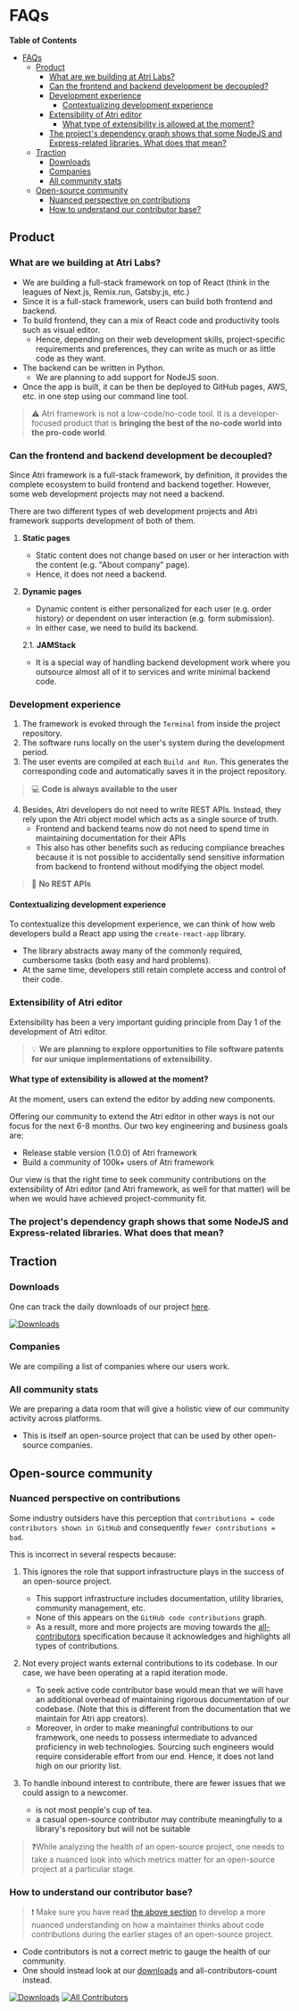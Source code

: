 # FAQs

<!-- START doctoc generated TOC please keep comment here to allow auto update -->
<!-- DON'T EDIT THIS SECTION, INSTEAD RE-RUN doctoc TO UPDATE -->
**Table of Contents**

- [FAQs](#faqs)
  - [Product](#product)
    - [What are we building at Atri Labs?](#what-are-we-building-at-atri-labs)
    - [Can the frontend and backend development be decoupled?](#can-the-frontend-and-backend-development-be-decoupled)
    - [Development experience](#development-experience)
      - [Contextualizing development experience](#contextualizing-development-experience)
    - [Extensibility of Atri editor](#extensibility-of-atri-editor)
      - [What type of extensibility is allowed at the moment?](#what-type-of-extensibility-is-allowed-at-the-moment)
    - [The project's dependency graph shows that some NodeJS and Express-related libraries. What does that mean?](#the-projects-dependency-graph-shows-that-some-nodejs-and-express-related-libraries-what-does-that-mean)
  - [Traction](#traction)
    - [Downloads](#downloads)
    - [Companies](#companies)
    - [All community stats](#all-community-stats)
  - [Open-source community](#open-source-community)
    - [Nuanced perspective on contributions](#nuanced-perspective-on-contributions)
    - [How to understand our contributor base?](#how-to-understand-our-contributor-base)

<!-- END doctoc generated TOC please keep comment here to allow auto update -->

## Product
### What are we building at Atri Labs?

- We are building a full-stack framework on top of React (think in the leagues of Next.js, Remix.run, Gatsby.js, etc.)
- Since it is a full-stack framework, users can build both frontend and backend. 
- To build frontend, they can a mix of React code and productivity tools such as visual editor.
  - Hence, depending on their web development skills, project-specific requirements and preferences, they can write as much or as little code as they want.
- The backend can be written in Python. 
  - We are planning to add support for NodeJS soon.
- Once the app is built, it can be then be deployed to GitHub pages, AWS, etc. in one step using our command line tool. 

> ⚠️ Atri framework is not a low-code/no-code tool. It is a developer-focused product that is **bringing the best of the no-code world into the pro-code world**. 

### Can the frontend and backend development be decoupled?

Since Atri framework is a full-stack framework, by definition, it provides the complete ecosystem to build frontend and backend together. However, some web development projects may not need a backend. 

There are two different types of web development projects and Atri framework supports development of both of them. 

1. **Static pages**
   - Static content does not change based on user or her interaction with the content (e.g. "About company" page). 
   - Hence, it does not need a backend.

2. **Dynamic pages**
   - Dynamic content is either personalized for each user (e.g. order history) or dependent on user interaction (e.g. form submission). 
   - In either case, we need to build its backend.

   2.1. **JAMStack**
   - It is a special way of handling backend development work where you outsource almost all of it to services and write minimal backend code.

### Development experience

1. The framework is evoked through the `Terminal` from inside the project repository.
2. The software runs locally on the user's system during the development period. 
3. The user events are compiled at each `Build and Run`. This generates the corresponding code and automatically saves it in the project repository.

> 💻 **Code is always available to the user**

4. Besides, Atri developers do not need to write REST APIs.  Instead, they rely upon the Atri object model which acts as a single source of truth. 
   - Frontend and backend teams now do not need to spend time in maintaining documentation for their APIs 
   - This also has other benefits such as reducing compliance breaches because it is not possible to accidentally send sensitive information from backend to frontend without modifying the object model. 

> 🤯 **No REST APIs**

#### Contextualizing development experience 

To contextualize this development experience, we can think of how web developers build a React app using the `create-react-app` library. 
- The library abstracts away many of the commonly required, cumbersome tasks (both easy and hard problems).
- At the same time, developers still retain complete access and control of their code. 

### Extensibility of Atri editor

Extensibility has been a very important guiding principle from Day 1 of the development of Atri editor. 

> 💡 **We are planning to explore opportunities to file software patents for our unique implementations of extensibility.**

#### What type of extensibility is allowed at the moment?

At the moment, users can extend the editor by adding new components. 

Offering our community to extend the Atri editor in other ways is not our focus for the next 6-8 months. Our two key engineering and business goals are:

- Release stable version (1.0.0) of Atri framework
- Build a community of 100k+ users of Atri framework 

Our view is that the right time to seek community contributions on the extensibility of Atri editor (and Atri framework, as well for that matter) will be when we would have achieved project-community fit.  

### The project's dependency graph shows that some NodeJS and Express-related libraries. What does that mean?



## Traction

### Downloads

One can track the daily downloads of our project [here](https://pepy.tech/project/atri).

<a href="https://pepy.tech/badge/atri" target="_blank"><img src="https://pepy.tech/badge/atri" alt="Downloads"></a>

### Companies

We are compiling a list of companies where our users work.  

### All community stats

We are preparing a data room that will give a holistic view of our community activity across platforms. 
- This is itself an open-source project that can be used by other open-source companies. 

## Open-source community

### Nuanced perspective on contributions

Some industry outsiders have this perception that `contributions = code contributors shown in GitHub` and consequently `fewer contributions = bad`. 

This is incorrect in several respects because:

1. This ignores the role that support infrastructure plays in the success of an open-source project. 
   - This support infrastructure includes documentation, utility libraries, community management, etc. 
   - None of this appears on the `GitHub code contributions` graph. 
   - As a result, more and more projects are moving towards the [all-contributors](https://allcontributors.org/) specification because it acknowledges and highlights all types of contributions. 
 
2. Not every project wants external contributions to its codebase. In our case, we have been operating at a rapid iteration mode. 
   - To seek active code contributor base would mean that we will have an additional overhead of maintaining rigorous documentation of our codebase. (Note that this is different from the documentation that we maintain for Atri app creators). 
   - Moreover, in order to make meaningful contributions to our framework, one needs to possess intermediate to advanced proficiency in web technologies. Sourcing such engineers would require considerable effort from our end. Hence, it does not land high on our priority list. 

3. To handle inbound interest to contribute, there are fewer issues that we could assign to a newcomer. 

   -  is not most people's cup of tea. 
   - a casual open-source contributor may contribute meaningfully to a library's repository but will not be suitable 

>❓While analyzing the health of an open-source project, one needs to take a nuanced look into which metrics matter for an open-source project at a particular stage. 

### How to understand our contributor base?

>❗ Make sure you have read [the above section](#nuanced-perspective-on-contributions) to develop a more nuanced understanding on how a maintainer thinks about code contributions during the earlier stages of an open-source project.

- Code contributors is not a correct metric to gauge the health of our community. 
- One should instead look at our [downloads](#downloads) and all-contributors-count instead. 

<a href="https://pepy.tech/badge/atri" target="_blank"><img src="https://pepy.tech/badge/atri" alt="Downloads"></a> [![All Contributors](https://img.shields.io/badge/all_contributors-52-orange.svg?style=flat-square)](#contributors-)